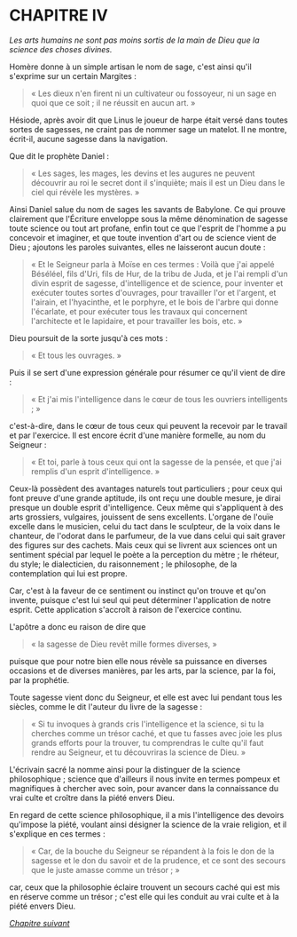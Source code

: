 # CHAPITRE IV

*Les arts humains ne sont pas moins sortis de la main de Dieu que la science des choses divines.*

Homère donne à un simple artisan le nom de sage, c'est ainsi qu'il s'exprime sur un certain Margites :

> « Les dieux n'en firent ni un cultivateur ou fossoyeur, ni un sage en quoi que ce soit ; il ne réussit en aucun art. »

Hésiode, après avoir dit que Linus le joueur de harpe était versé dans toutes sortes de sagesses, ne craint pas de
nommer sage un matelot. Il ne montre, écrit-il, aucune sagesse dans la navigation.

Que dit le prophète Daniel :

> « Les sages, les mages, les devins et les augures ne peuvent découvrir au roi le secret dont il s'inquiète; mais il est un Dieu dans le ciel qui révèle les mystères. »

Ainsi Daniel salue du nom de sages les savants de Babylone. Ce qui prouve clairement que l'Écriture enveloppe sous la même dénomination de sagesse toute science ou tout art profane, enfin tout ce que l'esprit de l'homme a pu concevoir et imaginer, et que toute invention d'art ou de science vient de Dieu ; ajoutons les paroles suivantes, elles ne laisseront aucun doute :

> « Et le Seigneur parla à Moïse en ces termes : Voilà que j'ai appelé Béséléel, fils d'Uri, fils de Hur, de la tribu de Juda, et je l'ai rempli d'un divin esprit de sagesse, d'intelligence et de science, pour inventer et exécuter toutes sortes d'ouvrages, pour travailler l'or et l'argent, et l'airain, et l'hyacinthe, et le porphyre, et le bois de l'arbre qui donne l'écarlate, et pour exécuter tous les travaux qui concernent l'architecte et le lapidaire, et pour travailler les bois, etc. »

Dieu poursuit de la sorte jusqu'à ces mots :

> « Et tous les ouvrages. »

Puis il se sert d'une expression générale pour résumer ce qu'il vient de dire :

>« Et j'ai mis l'intelligence dans le cœur de tous les ouvriers intelligents ; »

c'est-à-dire, dans le cœur de tous ceux qui peuvent la recevoir par le travail et par l'exercice. Il est encore écrit
d'une manière formelle, au nom du Seigneur :

> « Et toi, parle à tous ceux qui ont la sagesse de la pensée, et que j'ai remplis d'un esprit d'intelligence. »

Ceux-là possèdent des avantages naturels tout particuliers ; pour ceux qui font preuve d'une grande aptitude, ils ont reçu une double mesure, je dirai presque un double esprit d'intelligence. Ceux même qui s'appliquent à des arts grossiers, vulgaires, jouissent de sens excellents. L'organe de l'ouïe excelle dans le musicien, celui du tact
dans le sculpteur, de la voix dans le chanteur, de l'odorat dans le parfumeur, de la vue dans celui qui sait graver des figures sur des cachets. Mais ceux qui se livrent aux sciences ont un sentiment spécial par lequel le poète a la perception du mètre ; le rhéteur, du style; le dialecticien, du raisonnement ; le philosophe, de la contemplation qui lui est propre.

Car, c'est à la faveur de ce sentiment ou instinct qu'on trouve et qu'on invente, puisque c'est lui seul qui peut déterminer l'application de notre esprit. Cette application s'accroît à raison de l'exercice continu.

L'apôtre a donc eu raison de dire que

> « la sagesse de Dieu revêt mille formes diverses, »

puisque que pour notre bien elle nous révèle sa puissance en diverses occasions et de diverses manières, par les arts, par la science, par la foi, par la prophétie.

Toute sagesse vient donc du Seigneur, et elle est avec lui pendant tous les siècles, comme le dit l'auteur du livre de la sagesse :

> « Si tu invoques à grands cris l'intelligence et la science, si tu la cherches comme un trésor caché, et que tu fasses avec joie les plus grands efforts pour la trouver, tu comprendras le culte qu'il faut rendre au Seigneur, et tu découvriras la science de Dieu. »

L'écrivain sacré la nomme ainsi pour la distinguer de la science philosophique ; science que d'ailleurs il nous invite en termes pompeux et magnifiques à chercher avec soin, pour avancer dans la connaissance du vrai culte et croître dans la piété envers Dieu.

En regard de cette science philosophique, il a mis l'intelligence des devoirs qu'impose la piété, voulant ainsi désigner la science de la vraie religion, et il s'explique en ces termes :

> « Car, de la bouche du Seigneur se répandent à la fois le don de la sagesse et le don du savoir et de la prudence, et ce sont des secours que le juste amasse comme un trésor ; »

car, ceux que la philosophie éclaire trouvent un secours caché qui est mis en réserve comme un trésor ; c'est elle qui les conduit au vrai culte et à la piété envers Dieu.


*[Chapitre suivant](chapitre05.md)*
